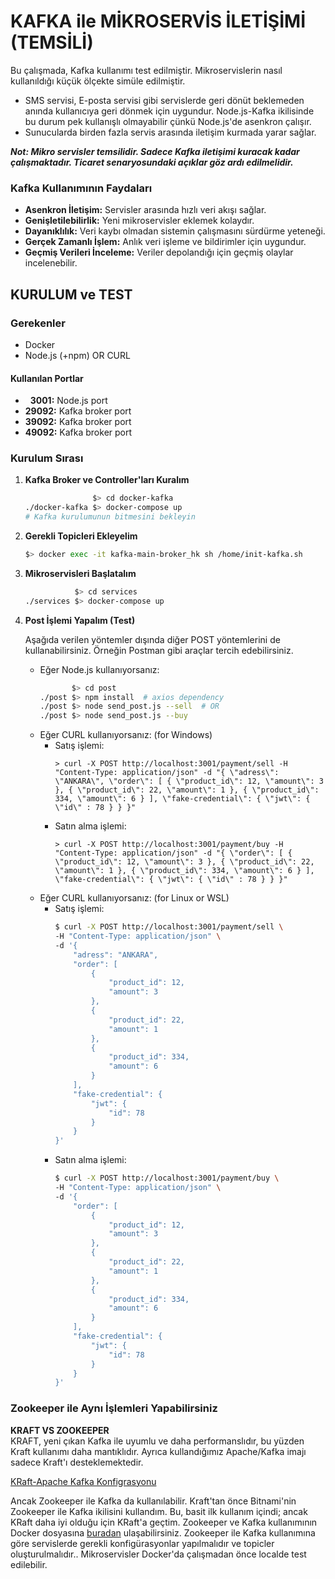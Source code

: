 <!-- kafka-try-with-nodejs.microservices -->
<!-- Kafkanın mikro servis yapısındaki testi/simülesi. (Docker-Kafka-NodeJS) -->

# KAFKA ile MİKROSERVİS İLETİŞİMİ (TEMSİLİ)

Bu çalışmada, Kafka kullanımı test edilmiştir. Mikroservislerin nasıl kullanıldığı küçük ölçekte simüle edilmiştir. 
- SMS servisi, E-posta servisi gibi servislerde geri dönüt beklemeden anında kullanıcıya geri dönmek için uygundur. Node.js-Kafka ikilisinde bu durum pek kullanışlı olmayabilir çünkü Node.js'de asenkron çalışır.
- Sunucularda birden fazla servis arasında iletişim kurmada yarar sağlar.

***Not: Mikro servisler temsilidir. Sadece Kafka iletişimi kuracak kadar çalışmaktadır. Ticaret senaryosundaki açıklar göz ardı edilmelidir.***

### Kafka Kullanımının Faydaları
- **Asenkron İletişim:** Servisler arasında hızlı veri akışı sağlar.
- **Genişletilebilirlik:** Yeni mikroservisler eklemek kolaydır.
- **Dayanıklılık:** Veri kaybı olmadan sistemin çalışmasını sürdürme yeteneği.
- **Gerçek Zamanlı İşlem:** Anlık veri işleme ve bildirimler için uygundur.
- **Geçmiş Verileri İnceleme:** Veriler depolandığı için geçmiş olaylar incelenebilir.


## KURULUM ve TEST
### Gerekenler
- Docker
- Node.js (+npm) OR CURL

#### Kullanılan Portlar
 - &nbsp; **3001:** Node.js port
 - **29092:** Kafka broker port
 - **39092:** Kafka broker port
 - **49092:** Kafka broker port

### Kurulum Sırası
1. **Kafka Broker ve Controller'ları Kuralım**
    ```sh
                   $> cd docker-kafka
    ./docker-kafka $> docker-compose up
    # Kafka kurulumunun bitmesini bekleyin
    ```
2. **Gerekli Topicleri Ekleyelim**
    ```sh
    $> docker exec -it kafka-main-broker_hk sh /home/init-kafka.sh
    ```
3. **Mikroservisleri Başlatalım**
    ```sh
               $> cd services
    ./services $> docker-compose up
    ```
4. **Post İşlemi Yapalım (Test)**

    Aşağıda verilen yöntemler dışında diğer POST yöntemlerini de kullanabilirsiniz. Örneğin Postman gibi araçlar tercih edebilirsiniz.


    - Eğer Node.js kullanıyorsanız:
        ```sh
               $> cd post
        ./post $> npm install  # axios dependency
        ./post $> node send_post.js --sell  # OR
        ./post $> node send_post.js --buy
        ```
    - Eğer CURL kullanıyorsanız: (for Windows)
        - Satış işlemi:
            ```console
            > curl -X POST http://localhost:3001/payment/sell -H "Content-Type: application/json" -d "{ \"adress\": \"ANKARA\", \"order\": [ { \"product_id\": 12, \"amount\": 3 }, { \"product_id\": 22, \"amount\": 1 }, { \"product_id\": 334, \"amount\": 6 } ], \"fake-credential\": { \"jwt\": { \"id\" : 78 } } }"
            ```
        - Satın alma işlemi:
            ```console
            > curl -X POST http://localhost:3001/payment/buy -H "Content-Type: application/json" -d "{ \"order\": [ { \"product_id\": 12, \"amount\": 3 }, { \"product_id\": 22, \"amount\": 1 }, { \"product_id\": 334, \"amount\": 6 } ], \"fake-credential\": { \"jwt\": { \"id\" : 78 } } }"
            ```
    - Eğer CURL kullanıyorsanız: (for Linux or WSL)
        - Satış işlemi:
            ```bash
            $ curl -X POST http://localhost:3001/payment/sell \
            -H "Content-Type: application/json" \
            -d '{
                "adress": "ANKARA",
                "order": [
                    {
                        "product_id": 12,
                        "amount": 3
                    },
                    {
                        "product_id": 22,
                        "amount": 1
                    },
                    {
                        "product_id": 334,
                        "amount": 6
                    }
                ],
                "fake-credential": {
                    "jwt": {
                        "id": 78
                    }
                }
            }'
            ```
        - Satın alma işlemi:
            ```bash
            $ curl -X POST http://localhost:3001/payment/buy \
            -H "Content-Type: application/json" \
            -d '{
                "order": [
                    {
                        "product_id": 12,
                        "amount": 3
                    },
                    {
                        "product_id": 22,
                        "amount": 1
                    },
                    {
                        "product_id": 334,
                        "amount": 6
                    }
                ],
                "fake-credential": {
                    "jwt": {
                        "id": 78
                    }
                }
            }'
            ```


### Zookeeper ile Aynı İşlemleri Yapabilirsiniz
**KRAFT VS ZOOKEEPER**  
KRAFT, yeni çıkan Kafka ile uyumlu ve daha performanslıdır, bu yüzden Kraft kullanımı daha mantıklıdır. Ayrıca kullandığımız Apache/Kafka imajı sadece Kraft'ı desteklemektedir.

[KRaft-Apache Kafka Konfigrasyonu](https://hub.docker.com/r/apache/kafka)

Ancak Zookeeper ile Kafka da kullanılabilir. Kraft'tan önce Bitnami'nin Zookeeper ile Kafka ikilisini kullandım. Bu, basit ilk kullanım içindi; ancak KRaft daha iyi olduğu için KRaft'a geçtim. Zookeeper ve Kafka kullanımının Docker dosyasına [buradan](./docker-kafka/.zookeeper.uses/docker-compose.yml) ulaşabilirsiniz. Zookeeper ile Kafka kullanımına göre servislerde gerekli konfigürasyonlar yapılmalıdır ve topicler oluşturulmalıdır.. Mikroservisler Docker'da çalışmadan önce localde test edilebilir.

